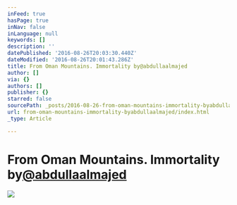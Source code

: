 ```yaml
---
inFeed: true
hasPage: true
inNav: false
inLanguage: null
keywords: []
description: ''
datePublished: '2016-08-26T20:03:30.440Z'
dateModified: '2016-08-26T20:01:43.286Z'
title: From Oman Mountains. Immortality by@abdullaalmajed
author: []
via: {}
authors: []
publisher: {}
starred: false
sourcePath: _posts/2016-08-26-from-oman-mountains-immortality-byabdullaalmajed.md
url: from-oman-mountains-immortality-byabdullaalmajed/index.html
_type: Article

---
```

# From Oman Mountains. Immortality by[@abdullaalmajed][0]
![](https://the-grid-user-content.s3-us-west-2.amazonaws.com/19a283d8-005b-4976-9f19-41190c344613.jpg)

[0]: https://www.instagram.com/abdullaalmajed/
